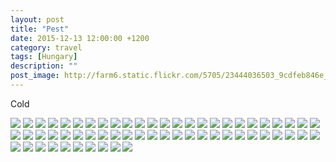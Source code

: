 ```yaml
---
layout: post
title: "Pest"
date: 2015-12-13 12:00:00 +1200
category: travel
tags: [Hungary]
description: ""
post_image: http://farm6.static.flickr.com/5705/23444036503_9cdfeb846e_o.jpg
---
```

Cold

[![](http://farm6.static.flickr.com/5750/23962730102_0deb57d31f_c.jpg)](http://farm6.static.flickr.com/5750/23962730102_a6d9fde7be_o.jpg)
[![](http://farm6.static.flickr.com/5809/23442657464_01ba56bb59_c.jpg)](http://farm6.static.flickr.com/5809/23442657464_6967f8f8d7_o.jpg)
[![](http://farm6.static.flickr.com/5622/23988288791_9a6a285cee_c.jpg)](http://farm6.static.flickr.com/5622/23988288791_f0778bf35b_o.jpg)
[![](http://farm6.static.flickr.com/5761/24070884735_5e318eb7f0_c.jpg)](http://farm6.static.flickr.com/5761/24070884735_b9963983c6_o.jpg)
[![](http://farm2.static.flickr.com/1673/23775201860_0d2f56bce7_c.jpg)](http://farm2.static.flickr.com/1673/23775201860_1ac9b80785_o.jpg)
[![](http://farm2.static.flickr.com/1472/23988287621_32126d86b3_c.jpg)](http://farm2.static.flickr.com/1472/23988287621_09c46d1d32_o.jpg)
[![](http://farm6.static.flickr.com/5719/23988287281_a2e2edc3e2_c.jpg)](http://farm6.static.flickr.com/5719/23988287281_f3fbaab6c3_o.jpg)
[![](http://farm2.static.flickr.com/1588/23775200730_55ddd1fa6e_c.jpg)](http://farm2.static.flickr.com/1588/23775200730_b370599334_o.jpg)
[![](http://farm2.static.flickr.com/1667/23962672172_d90a03d209_c.jpg)](http://farm2.static.flickr.com/1667/23962672172_4bc88bb7ed_o.jpg)
[![](http://farm2.static.flickr.com/1526/23442654504_d7565ef6d9_c.jpg)](http://farm2.static.flickr.com/1526/23442654504_060b50ef8f_o.jpg)
[![](http://farm2.static.flickr.com/1520/23988286011_df4185de3c_c.jpg)](http://farm2.static.flickr.com/1520/23988286011_83d69fbfdd_o.jpg)
[![](http://farm2.static.flickr.com/1451/23444090473_3469ec556f_c.jpg)](http://farm2.static.flickr.com/1451/23444090473_686a0639c3_o.jpg)
[![](http://farm6.static.flickr.com/5669/23442653494_359ff62aea_c.jpg)](http://farm6.static.flickr.com/5669/23442653494_f629955c6d_o.jpg)
[![](http://farm2.static.flickr.com/1655/23775198540_51dfbd607c_c.jpg)](http://farm2.static.flickr.com/1655/23775198540_45b60a84b6_o.jpg)
[![](http://farm2.static.flickr.com/1455/24070880015_32cdfd1ed5_c.jpg)](http://farm2.static.flickr.com/1455/24070880015_c5d8550b10_o.jpg)
[![](http://farm6.static.flickr.com/5630/23988284091_a4bf45af43_c.jpg)](http://farm6.static.flickr.com/5630/23988284091_27ce2192ee_o.jpg)
[![](http://farm6.static.flickr.com/5698/23703053109_332c6e3604_c.jpg)](http://farm6.static.flickr.com/5698/23703053109_613cf2a51c_o.jpg)
[![](http://farm6.static.flickr.com/5793/23442651584_906dd29464_c.jpg)](http://farm6.static.flickr.com/5793/23442651584_248dcaecec_o.jpg)
[![](http://farm2.static.flickr.com/1580/23703052729_fb5cdf7d96_c.jpg)](http://farm2.static.flickr.com/1580/23703052729_a6e7b046ab_o.jpg)
[![](http://farm6.static.flickr.com/5629/23442651044_a3ef04e8c1_c.jpg)](http://farm6.static.flickr.com/5629/23442651044_179fab4d42_o.jpg)
[![](http://farm2.static.flickr.com/1705/24070877825_384a626dda_c.jpg)](http://farm2.static.flickr.com/1705/24070877825_9b4b76d720_o.jpg)
[![](http://farm2.static.flickr.com/1515/23775195870_a2fba9323d_c.jpg)](http://farm2.static.flickr.com/1515/23775195870_ce2da205ac_o.jpg)
[![](http://farm6.static.flickr.com/5626/24070876895_fbac29ac98_c.jpg)](http://farm6.static.flickr.com/5626/24070876895_b251a9b9d0_o.jpg)
[![](http://farm2.static.flickr.com/1688/23775195090_148fed07ae_c.jpg)](http://farm2.static.flickr.com/1688/23775195090_8fa4beef8f_o.jpg)
[![](http://farm2.static.flickr.com/1707/23444037763_576b746abc_c.jpg)](http://farm2.static.flickr.com/1707/23444037763_87b4dc079d_o.jpg)
[![](http://farm6.static.flickr.com/5718/23988280911_6ed95332e5_c.jpg)](http://farm6.static.flickr.com/5718/23988280911_e77be374b2_o.jpg)
[![](http://farm2.static.flickr.com/1690/24070875825_d90a80d76f_c.jpg)](http://farm2.static.flickr.com/1690/24070875825_831220d96d_o.jpg)
[![](http://farm2.static.flickr.com/1500/24044772216_2dbf2ac868_c.jpg)](http://farm2.static.flickr.com/1500/24044772216_bcc983257c_o.jpg)
[![](http://farm2.static.flickr.com/1628/23442648184_26a1a61fe8_c.jpg)](http://farm2.static.flickr.com/1628/23442648184_6927b72c05_o.jpg)
[![](http://farm2.static.flickr.com/1560/23775193220_9d4e6e91a7_c.jpg)](http://farm2.static.flickr.com/1560/23775193220_fed9f7dbcd_o.jpg)
[![](http://farm6.static.flickr.com/5826/24070874575_3eafca2857_c.jpg)](http://farm6.static.flickr.com/5826/24070874575_a84f369141_o.jpg)
[![](http://farm6.static.flickr.com/5832/23442647334_0e42ba64a4_c.jpg)](http://farm6.static.flickr.com/5832/23442647334_ac2796d6b2_o.jpg)
[![](http://farm6.static.flickr.com/5725/23444083973_94df7c923c_c.jpg)](http://farm6.static.flickr.com/5725/23444083973_19dc59999a_o.jpg)
[![](http://farm2.static.flickr.com/1471/23703047949_4e95c5379c_c.jpg)](http://farm2.static.flickr.com/1471/23703047949_e874355c90_o.jpg)
[![](http://farm2.static.flickr.com/1514/23988231941_0cae9936b5_c.jpg)](http://farm2.static.flickr.com/1514/23988231941_27e79152f6_o.jpg)
[![](http://farm6.static.flickr.com/5751/24070873695_7de1346f04_c.jpg)](http://farm6.static.flickr.com/5751/24070873695_e74fb10e8a_o.jpg)
[![](http://farm2.static.flickr.com/1495/23703047489_0070b4db2b_c.jpg)](http://farm2.static.flickr.com/1495/23703047489_828b591af4_o.jpg)
[![](http://farm2.static.flickr.com/1575/23775191710_1bf6ef6dca_c.jpg)](http://farm2.static.flickr.com/1575/23775191710_7b94a9917c_o.jpg)
[![](http://farm6.static.flickr.com/5697/24070873405_ddd8c64018_c.jpg)](http://farm6.static.flickr.com/5697/24070873405_e3b99e0cbc_o.jpg)
[![](http://farm6.static.flickr.com/5661/23444082683_9fdc346ee7_c.jpg)](http://farm6.static.flickr.com/5661/23444082683_3a2e87edae_o.jpg)
[![](http://farm2.static.flickr.com/1566/24070872945_206c23e8a2_c.jpg)](http://farm2.static.flickr.com/1566/24070872945_7c282fa4cc_o.jpg)
[![](http://farm2.static.flickr.com/1558/23444082153_d5615a2268_c.jpg)](http://farm2.static.flickr.com/1558/23444082153_a7c431fcfe_o.jpg)
[![](http://farm2.static.flickr.com/1444/23703000029_dc64f112c8_c.jpg)](http://farm2.static.flickr.com/1444/23703000029_d294e509b2_o.jpg)
[![](http://farm6.static.flickr.com/5732/23775190830_cb5cfd4364_c.jpg)](http://farm6.static.flickr.com/5732/23775190830_9bc8febb9f_o.jpg)
[![](http://farm2.static.flickr.com/1533/23988276501_507a0ebc72_c.jpg)](http://farm2.static.flickr.com/1533/23988276501_72cd2a534c_o.jpg)
[![](http://farm6.static.flickr.com/5773/24070871905_af7e5d528b_c.jpg)](http://farm6.static.flickr.com/5773/24070871905_a1c47ffc97_o.jpg)
[![](http://farm6.static.flickr.com/5627/24070871595_c2dc47558d_c.jpg)](http://farm6.static.flickr.com/5627/24070871595_674d201b70_o.jpg)
[![](http://farm2.static.flickr.com/1609/23988275811_14076c8902_c.jpg)](http://farm2.static.flickr.com/1609/23988275811_6dc6f6b714_o.jpg)
[![](http://farm6.static.flickr.com/5701/23775189490_6070fb61e6_c.jpg)](http://farm6.static.flickr.com/5701/23775189490_b5c334df3b_o.jpg)
[![](http://farm6.static.flickr.com/5815/23988275161_1cef30e2a4_c.jpg)](http://farm6.static.flickr.com/5815/23988275161_09e8c79902_o.jpg)
[![](http://farm2.static.flickr.com/1449/23703044299_0aa743ba69_c.jpg)](http://farm2.static.flickr.com/1449/23703044299_1db8bb1f24_o.jpg)
[![](http://farm6.static.flickr.com/5677/23988274441_eec61f73b4_c.jpg)](http://farm6.static.flickr.com/5677/23988274441_15f8f26ef2_o.jpg)
[![](http://farm2.static.flickr.com/1611/23962714902_04cee6b2ce_c.jpg)](http://farm2.static.flickr.com/1611/23962714902_7c72abed2c_o.jpg)
[![](http://farm2.static.flickr.com/1492/23988273801_2c56b80d55_c.jpg)](http://farm2.static.flickr.com/1492/23988273801_505e13bec8_o.jpg)
[![](http://farm6.static.flickr.com/5806/24070869275_a1a90f79fa_c.jpg)](http://farm6.static.flickr.com/5806/24070869275_aaeac707a0_o.jpg)
[![](http://farm6.static.flickr.com/5799/23444078783_9368148039_c.jpg)](http://farm6.static.flickr.com/5799/23444078783_c63056745d_o.jpg)
[![](http://farm6.static.flickr.com/5835/23962713672_3bfdd3ce67_c.jpg)](http://farm6.static.flickr.com/5835/23962713672_648a065b2c_o.jpg)
[![](http://farm2.static.flickr.com/1604/23703042379_17be1ac890_c.jpg)](http://farm2.static.flickr.com/1604/23703042379_070da09744_o.jpg)
[![](http://farm2.static.flickr.com/1495/23702999749_2fcfbfb001_c.jpg)](http://farm2.static.flickr.com/1495/23702999749_f222513810_o.jpg)
[![](http://farm6.static.flickr.com/5637/24070827555_d39efa9ff2_c.jpg)](http://farm6.static.flickr.com/5637/24070827555_f40386f4b0_o.jpg)
